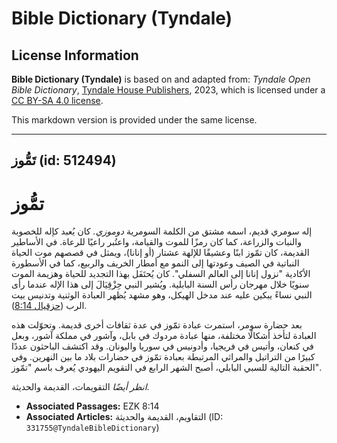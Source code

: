 # Bible Dictionary (Tyndale)

## License Information

**Bible Dictionary (Tyndale)** is based on and adapted from: _Tyndale Open Bible Dictionary_, [Tyndale House Publishers](https://tyndaleopenresources.com/), 2023, which is licensed under a [CC BY-SA 4.0 license](https://creativecommons.org/licenses/by-sa/4.0/legalcode.en).

This markdown version is provided under the same license.



--------------------------------

## تَمُّوز (id: 512494)

تمُّوز
======

إله سومري قديم، اسمه مشتق من الكلمة السومرية *دوموزي.* كان يُعبد كإله للخصوبة والنبات والزراعة، كما كان رمزًا للموت والقيامة، واعتُبر راعيًا للرعاة. في الأساطير القديمة، كان تمّوز ابنًا وعشيقًا للإلهة عشتار (أو إنانا)، ويمثل في قصصهم موت الحياة النباتية في الصيف وعودتها إلى النمو مع أمطار الخريف والربيع، كما في الأسطورة الأكادية "نزول إنانا إلى العالم السفلي". كان يُحتَفَل بهذا التجديد للحياة وهزيمة الموت سنويًا خلال مهرجان رأس السنة البابلية. ويُشير النبي حِزْقِيَالَ إلى هذا الإله عندما رأى النبي نساءً يبكين عليه عند مدخل الهيكل، وهو مشهد يُظهر العبادة الوثنية وتدنيس بيت الرب ([حزقيال 8:14](https://ref.ly/Ezek8:14)).

بعد حضارة سومر، استمرت عبادة تمّوز في عدة ثقافات أخرى قديمة. وتحوّلت هذه العبادة لتأخذ أشكالًا مختلفة، منها عبادة مردوك في بابل، وآشور في مملكة آشور، وبعل في كنعان، وأتيس في فريجيا، وأدونيس في سوريا واليونان. وقد اكتشف الباحثون عددًا كبيرًا من التراتيل والمراثي المرتبطة بعبادة تمّوز في حضارات بلاد ما بين النهرين. وفي الحقبة التالية للسبي البابلي، أصبح الشهر الرابع في التقويم اليهودي يُعرف باسم "تمّوز".

*انظر أيضًا* التقويمات، القديمة والحديثة.

* **Associated Passages:** EZK 8:14
* **Associated Articles:** التقاويم، القديمة والحديثة (ID: `331755@TyndaleBibleDictionary`)


